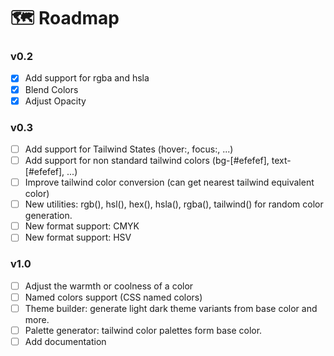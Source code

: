 # 🗺 Roadmap

### v0.2

- [x] Add support for rgba and hsla
- [x] Blend Colors
- [x] Adjust Opacity

### v0.3

- [ ] Add support for Tailwind States (hover:, focus:, ...)
- [ ] Add support for non standard tailwind colors (bg-[#efefef], text-[#efefef], ...)
- [ ] Improve tailwind color conversion (can get nearest tailwind equivalent color)
- [ ] New utilities: rgb(), hsl(), hex(), hsla(), rgba(), tailwind() for random color generation.
- [ ] New format support: CMYK
- [ ] New format support: HSV

### v1.0

- [ ] Adjust the warmth or coolness of a color
- [ ] Named colors support (CSS named colors)
- [ ] Theme builder: generate light dark theme variants from base color and more.
- [ ] Palette generator: tailwind color palettes form base color.
- [ ] Add documentation
